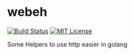 # webeh

[![Build Status][badge-travis]][link-travis]
[![MIT License][badge-license]](LICENSE)


Some Helpers to use http easier in golang


[badge-travis]:    https://travis-ci.org/argcv/webeh.svg?branch=master
[link-travis]:     https://travis-ci.org/argcv/webeh
[image-travis]:    https://github.com/argcv/webeh/blob/master/img/TravisCI.png
[badge-license]:   https://img.shields.io/badge/license-MIT-007EC7.svg

